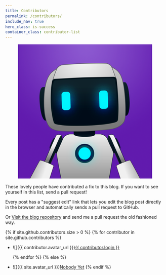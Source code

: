 ```yaml
---
title: Contributors
permalink: /contributors/
include_nav: true
hero_class: is-success
container_class: contributor-list
---
```


<figure class="image is-128x128 float-left">
  <img src="/assets/img/abbot-logo.png" class="is-rounded" alt="Image of Abbot" />
</figure>
<p>
These lovely people have contributed a fix to this blog. If you want to see yourself in this list, send a pull request!
</p>
<p>
Every post has a "suggest edit" link that lets you edit the blog post directly in the browser and automatically sends a pull request to GitHub.
</p>
<p>
Or <a href="https://github.com/{{site.repository}}">Visit the blog repository</a> and send me a pull
request the old fashioned way.
</p>

{% if site.github.contributors.size > 0 %}
  {% for contributor in site.github.contributors %}
* ![]({{ contributor.avatar_url }})[{{ contributor.login }}]({{contributor.html_url}})

  {% endfor %}
{% else %}
* ![]({{ site.avatar_url }})[Nobody Yet](#)
{% endif %}